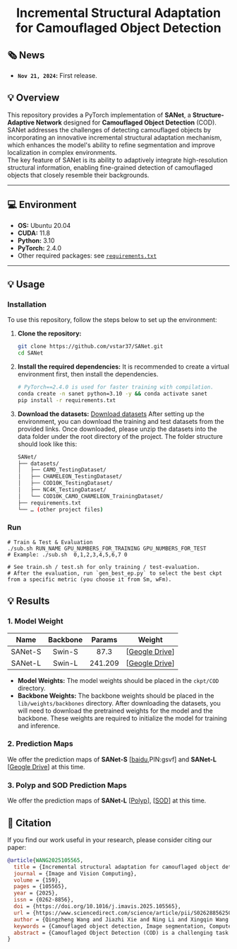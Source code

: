 <h1 align="center">Incremental Structural Adaptation for Camouflaged Object Detection</h1>

## 🗞️ News
* **`Nov 21, 2024`:** First release.

## 💡 Overview
This repository provides a PyTorch implementation of **SANet**, a **Structure-Adaptive Network** designed for **Camouflaged Object Detection** (COD).  
SANet addresses the challenges of detecting camouflaged objects by incorporating an innovative incremental structural adaptation mechanism, which enhances the model's ability to refine segmentation and improve localization in complex environments.  
The key feature of SANet is its ability to adaptively integrate high-resolution structural information, enabling fine-grained detection of camouflaged objects that closely resemble their backgrounds.

---

## 💻 Environment

- **OS:** Ubuntu 20.04  
- **CUDA:** 11.8  
- **Python:** 3.10  
- **PyTorch:** 2.4.0
- Other required packages: see [`requirements.txt`](./requirements.txt)

---

## 💡 Usage

### Installation
To use this repository, follow the steps below to set up the environment:

1. **Clone the repository:**
   ```bash
   git clone https://github.com/vstar37/SANet.git
   cd SANet

2.	**Install the required dependencies:**
    It is recommended to create a virtual environment first, then install the dependencies.
    ```bash
    # PyTorch==2.4.0 is used for faster training with compilation.
    conda create -n sanet python=3.10 -y && conda activate sanet
    pip install -r requirements.txt

3. **Download the datasets:**
   [Download datasets](https://drive.google.com/drive/folders/1ehBdZcQWRVshFxR2u7-E1Uv-fwhkdOiE?usp=drive_link)
    After setting up the environment, you can download the training and test datasets from the provided links. Once downloaded, please unzip the datasets into the data folder under the root directory of the project. The folder structure should look like this:
   ```bash
   SANet/
   ├── datasets/
   │   ├── CAMO_TestingDataset/
   │   ├── CHAMELEON_TestingDataset/
   │   ├── COD10K_TestingDataset/
   │   ├── NC4K_TestingDataset/
   │   └── COD10K_CAMO_CHAMELEON_TrainingDataset/
   ├── requirements.txt
   └── … (other project files)

### Run
```shell
# Train & Test & Evaluation
./sub.sh RUN_NAME GPU_NUMBERS_FOR_TRAINING GPU_NUMBERS_FOR_TEST
# Example: ./sub.sh  0,1,2,3,4,5,6,7 0

# See train.sh / test.sh for only training / test-evaluation.
# After the evaluation, run `gen_best_ep.py` to select the best ckpt from a specific metric (you choose it from Sm, wFm).
```


## 💡 Results

### 1. Model Weight
| Name | Backbone | Params | Weight |
|  :---: |  :---:    | :---:   |  :---:   |
| SANet-S |  Swin-S    |  87.3   |  [[Geogle Drive](https://drive.google.com/drive/folders/1ehBdZcQWRVshFxR2u7-E1Uv-fwhkdOiE?usp=drive_link)]|
| SANet-L |  Swin-L    |  241.209  |  [[Geogle Drive](https://drive.google.com/drive/folders/1ehBdZcQWRVshFxR2u7-E1Uv-fwhkdOiE?usp=drive_link)]|

- **Model Weights:** The model weights should be placed in the `ckpt/COD` directory.
- **Backbone Weights:** The backbone weights should be placed in the `lib/weights/backbones` directory.
After downloading the datasets, you will need to download the pretrained weights for the model and the backbone. These weights are required to initialize the model for training and inference.

### 2. Prediction Maps
We offer the prediction maps of **SANet-S** [[baidu](https://pan.baidu.com/s/13MKOObYH6afYzF7P-2vjeQ),PIN:gsvf] and **SANet-L** [[Geogle Drive](https://drive.google.com/file/d/17q1poRj1FagWDoVSSX1712Wl9P32xRHO/view?usp=share_link)] at this time.

### 3. Polyp and SOD Prediction Maps
We offer the prediction maps of **SANet-L** [[Polyp](https://drive.google.com/file/d/1YGrEHNHIYh9Y9iSXR-8CB3fq5-OjYQbF/view?usp=share_link)], [[SOD](https://drive.google.com/file/d/1Nl2yjuWZb-cF5vWX8rREaeQ7RyvasWgk/view?usp=share_link)] at this time.




   
   

## 📄 Citation

If you find our work useful in your research, please consider citing our paper:

```bibtex
@article{WANG2025105565,
  title = {Incremental structural adaptation for camouflaged object detection},
  journal = {Image and Vision Computing},
  volume = {159},
  pages = {105565},
  year = {2025},
  issn = {0262-8856},
  doi = {https://doi.org/10.1016/j.imavis.2025.105565},
  url = {https://www.sciencedirect.com/science/article/pii/S0262885625001532},
  author = {Qingzheng Wang and Jiazhi Xie and Ning Li and Xingqin Wang and Wenhui Liu and Zengwei Mai},
  keywords = {Camouflaged object detection, Image segmentation, Computer vision, Structural information},
  abstract = {Camouflaged Object Detection (COD) is a challenging task due to the similarity between camouflaged objects and their backgrounds. Recent approaches predominantly utilize structural cues but often struggle with misinterpretations and noise, particularly for small objects. To address these issues, we propose the Structure-Adaptive Network (SANet), which incrementally supplements structural information from points to surfaces. Our method includes the Key Point Structural Information Prompting Module (KSIP) to enhance point-level structural information, Mixed-Resolution Attention (MRA) to incorporate high-resolution details, and the Structural Adaptation Patch (SAP) to selectively integrate high-resolution patches based on the shape of the camouflaged object. Experimental results on three widely used COD datasets demonstrate that SANet significantly outperforms state-of-the-art methods, achieving more accurate localization and finer edge segmentation, while minimizing background noise. Our code is available at https://github.com/vstar37/SANet/.}
}
```
